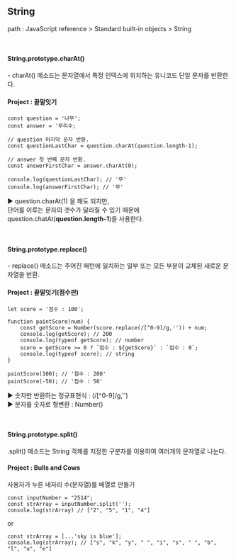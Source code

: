 String
-
path : JavaScript reference > Standard built-in objects > String

<br>

<h4>String.prototype.charAt()</h4>
- charAt() 메소드는 문자열에서 특정 인덱스에 위치하는 유니코드 단일 문자를 반환한다.<br>

<h4>Project : 끝말잇기</h4>

```
const question = '나무';
const answer = '무리수;

// question 마지막 문자 반환.
const questionLastChar = question.charAt(question.length-1);

// answer 첫 번째 문자 반환.
const answerFirstChar = answer.charAt(0);

console.log(questionLastChar); // '무'
console.log(answerFirstChar); // '무'
```
▶ question.charAt(1) 을 해도 되지만,<br>
단어를 이루는 문자의 갯수가 달라질 수 있기 때문에 question.chatAt(**question.length-1**)을 사용한다.

<br>

<h4>String.prototype.replace()</h4>
- replace() 메소드는 주어진 패턴에 일치하는 일부 또는 모든 부분이 교체된 새로운 문자열을 반환.<br>

<h4>Project : 끝말잇기(점수판)</h4>

```
let score = '점수 : 100';

function paintScore(num) {
    const getScore = Number(score.replace(/[^0-9]/g,'')) + num;
    console.log(getScore); // 200
    console.log(typeof getScore); // number
    score = getScore >= 0 ? `점수 : ${getScore}` : `점수 : 0`;
    console.log(typeof score); // string
}

paintScore(100); // '점수 : 200'
paintScore(-50); // '점수 : 50'
```
▶ 숫자만 반환하는 정규표현식 : (/[^0-9]/g,'')<br>
▶ 문자를 숫자로 형변환 : Number()

<br />

<h4>String.prototype.split()</h4>
.split() 메소드는 String 객체를 지정한 구분자를 이용하여 여러개의 문자열로 나눈다. <br />

<h4>Project : Bulls and Cows</h4>
사용자가 누른 네자리 수(문자열)를 배열로 만들기 <br />

```
const inputNumber = "2514";
const strArray = inputNumber.split('');
console.log(strArray) // ["2", "5", "1", "4"]
```
or

```
const strArray = [...'sky is blue'];        
console.log(strArray); // ["s", "k", "y", " ", "i", "s", " ", "b", "l", "u", "e"]
```